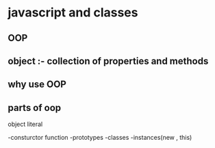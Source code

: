 # javascript and classes

## OOP

## object :- collection of properties and methods


## why use OOP

## parts of oop
object literal

-consturctor function
-prototypes
-classes
-instances(new , this)
